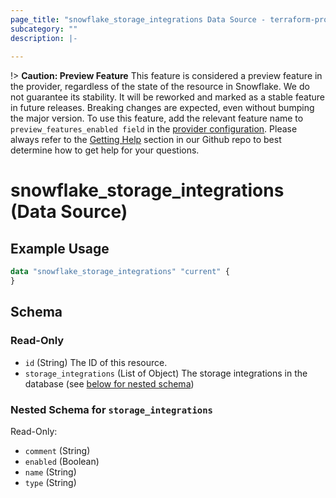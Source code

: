 ```yaml
---
page_title: "snowflake_storage_integrations Data Source - terraform-provider-snowflake"
subcategory: ""
description: |-
  
---
```


!> **Caution: Preview Feature** This feature is considered a preview feature in the provider, regardless of the state of the resource in Snowflake. We do not guarantee its stability. It will be reworked and marked as a stable feature in future releases. Breaking changes are expected, even without bumping the major version. To use this feature, add the relevant feature name to `preview_features_enabled field` in the [provider configuration](https://registry.terraform.io/providers/Snowflake-Labs/snowflake/latest/docs#schema). Please always refer to the [Getting Help](https://github.com/Snowflake-Labs/terraform-provider-snowflake?tab=readme-ov-file#getting-help) section in our Github repo to best determine how to get help for your questions.

# snowflake_storage_integrations (Data Source)



## Example Usage

```terraform
data "snowflake_storage_integrations" "current" {
}
```

<!-- schema generated by tfplugindocs -->
## Schema

### Read-Only

- `id` (String) The ID of this resource.
- `storage_integrations` (List of Object) The storage integrations in the database (see [below for nested schema](#nestedatt--storage_integrations))

<a id="nestedatt--storage_integrations"></a>
### Nested Schema for `storage_integrations`

Read-Only:

- `comment` (String)
- `enabled` (Boolean)
- `name` (String)
- `type` (String)
